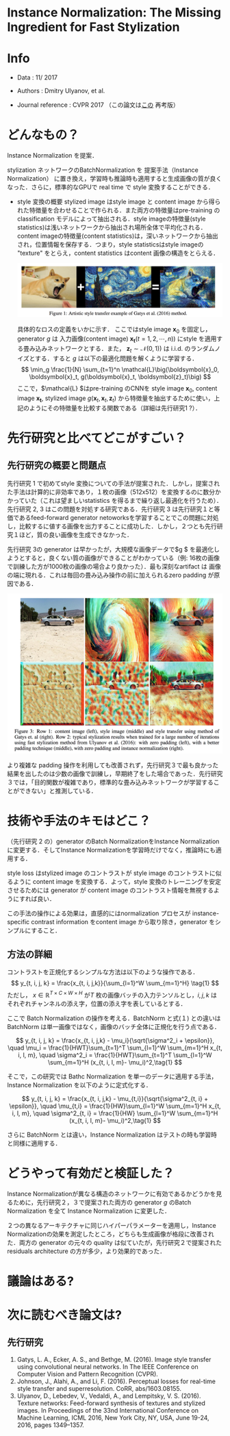 # Instance Normalization: The Missing Ingredient for Fast Stylization

# Info 

- Data : 11/ 2017 

- Authors : Dmitry Ulyanov, et al. 

- Journal reference : CVPR 2017  （この論文は[この](https://arxiv.org/abs/1701.02096) 再考版）

# どんなもの？

 Instance Normalization を提案．

stylization ネットワークのBatchNormalization を 提案手法（Instance Normalization） に置き換え，学習時も推論時も適用すると生成画像の質が良くなった．さらに，標準的なGPUで real time で style 変換することができる．

- style 変換の概要
  stylized image はstyle image と content image から得られた特徴量を合わせることで作られる．また両方の特徴量はpre-training のclassification モデルによって抽出される．style imageの特徴量(style statistics)は浅いネットワークから抽出され場所全体で平均化される．content imageの特徴量(content statistics)は，深いネットワークから抽出され，位置情報を保存する．つまり，style statisticsはstyle imageの "texture" をとらえ，content statistics はcontent 画像の構造をとらえる．

  <img src="figures/fig1.png">

  具体的なロスの定義をいかに示す．
  ここではstyle image $\boldsymbol{x}_{0}$ を固定し， generator $g$ は 入力画像(content image) $\boldsymbol{x_t} (t=1, 2, \cdots, n))$ にstyle を適用する畳み込みネットワークとする．また， $\boldsymbol{z}_t \sim \mathcal{N}(0, 1))$ は i.i.d. のランダムノイズとする．すると $g$ は以下の最適化問題を解くように学習する．
  $$
  \min_g \frac{1}{N} \sum_{t=1}^n \mathcal{L}\big(\boldsymbol{x}_0, \boldsymbol{x}_t, g(\boldsymbol{x}_t, \boldsymbol{z}_t)\big)
  $$
  ここで，$\mathcal{L} $はpre-training のCNNを style image $\boldsymbol{x}_{0}$, content image $\boldsymbol{x_t}$, stylized image $g(\boldsymbol{x}_t, \boldsymbol{x}_t, \boldsymbol{z}_t)$ から特徴量を抽出するために使い，上記のようにその特徴量を比較する関数である（詳細は先行研究1 ?）．


# 先行研究と比べてどこがすごい？

## 先行研究の概要と問題点

先行研究 1 で初めてstyle 変換についての手法が提案された．しかし，提案された手法は計算的に非効率であり，１枚の画像（512x512）を変換するのに数分かかっていた（これは望ましいstatistics を得るまで繰り返し最適化を行うため）．先行研究 2, 3 はこの問題を対処する研究である．先行研究 3 は先行研究１と等価であるfeed-forward generator netoworksを学習することでこの問題に対処し，比較するに値する画像を出力することに成功した．しかし，２つとも先行研究１ほど，質の良い画像を生成できなかった．

先行研究 3の generator は早かったが，大規模な画像データで$g $ を最適化しようとすると，良くない質の画像ができることがわかっている（例: 16枚の画像で訓練した方が1000枚の画像の場合より良かった）．最も深刻なartifact は 画像の端に現れる．これは毎回の畳み込み操作の前に加えられるzero padding が原因である．

<img src="figures/fig3.png">

より複雑な padding 操作を利用しても改善されず，先行研究３で最も良かった結果を出したのは少数の画像で訓練し，早期終了をした場合であった．先行研究３では，「目的関数が複雑であり，標準的な畳み込みネットワークが学習することができない」と推測している．

# 技術や手法のキモはどこ？
（先行研究 2 の）generator のBatch NormalizationをInstance Normalizationに変更する．そしてInstance Normalizationを学習時だけでなく，推論時にも適用する．

style loss はstylized image のコントラストが style image のコントラストに似るように content image を変換する．よって，style 変換のトレーニングを安定させるためには generator が content image のコントラスト情報を無視するようにすれば良い．

この手法の操作による効果は，直感的にはnormalization プロセスが instance-specific contrast information をcontent image から取り除き，generator をシンプルにすること．



## 方法の詳細

コントラストを正規化するシンプルな方法は以下のような操作である．
$$
y_{t, i, j, k} = \frac{x_{t, i, j,k}}{\sum_{l=1}^W \sum_{m=1}^H} \tag{1}
$$
ただし， $x \in \mathbb{R}^{T\times C \times  W \times H}$ が$T$ 枚の画像バッチの入力テンソルとし，$i, j, k$ はそれぞれチャンネルの添え字，位置の添え字を表しているとする．

ここで Batch Normalization の操作を考える．BatchNorm と式(１) との違いはBatchNorm は単一画像ではなく，画像のバッチ全体に正規化を行う点である．

$$
y_{t, i, j, k} = \frac{x_{t, i, j,k} - \mu_i}{\sqrt{\sigma^2_i + \epsilon}}, \quad
\mu_i = \frac{1}{HWT}\sum_{t=1}^T \sum_{l=1}^W \sum_{m=1}^H x_{t, i, l, m}, \quad
\sigma^2_i = \frac{1}{HWT}\sum_{t=1}^T \sum_{l=1}^W \sum_{m=1}^H (x_{t, i, l, m}- \mu_i)^2,\tag{1}
$$

そこで，この研究では Bathc Normalization を単一のデータに適用する手法，Instance Normalization  を以下のように定式化する．

$$
y_{t, i, j, k} = \frac{x_{t, i, j,k} - \mu_{t,i}}{\sqrt{\sigma^2_{t, i} + \epsilon}}, \quad
\mu_{t,i} = \frac{1}{HW}\sum_{l=1}^W \sum_{m=1}^H x_{t, i, l, m}, \quad
\sigma^2_{t, i} = \frac{1}{HW} \sum_{l=1}^W \sum_{m=1}^H (x_{t, i, l, m}- \mu_i)^2,\tag{1}
$$

さらに BatchNorm とは違い，Instance Normalization はテストの時も学習時と同様に適用する．

# どうやって有効だと検証した？

Instance Normalizationが異なる構造のネットワークに有効であるかどうかを見るために，先行研究２，３で提案された両方の generator $g$ のBatch Normalization を全て Instance Normalization に変更した．

２つの異なるアーキテクチャに同じハイパーパラメーターを適用し，Instance Normalizationの効果を測定したところ，どちらも生成画像が格段に改善された．両方の generator の元々の quality は似ていたが，先行研究２で提案された residuals architecture の方が多少，より効果的であった．

# 議論はある?



# 次に読むべき論文は?

## 先行研究

1. Gatys, L. A., Ecker, A. S., and Bethge, M. (2016). Image style transfer using convolutional neural
  networks. In The IEEE Conference on Computer Vision and Pattern Recognition (CVPR).
1. Johnson, J., Alahi, A., and Li, F. (2016). Perceptual losses for real-time style transfer and superresolution.
  CoRR, abs/1603.08155.
1. Ulyanov, D., Lebedev, V., Vedaldi, A., and Lempitsky, V. S. (2016). Texture networks: Feed-forward
  synthesis of textures and stylized images. In Proceedings of the 33nd International Conference
  on Machine Learning, ICML 2016, New York City, NY, USA, June 19-24, 2016, pages 1349–1357.

